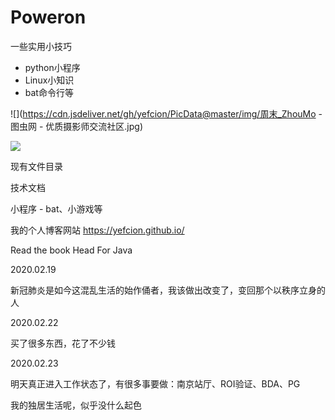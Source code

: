 # Poweron
一些实用小技巧

- python小程序
- Linux小知识
- bat命令行等



![](https://cdn.jsdeliver.net/gh/yefcion/PicData@master/img/周末_ZhouMo - 图虫网 - 优质摄影师交流社区.jpg)

![](https://cdn.jsdeliver.net/gh/yefcion/PicData@master/img/$RH2C8DJ.jpg)

现有文件目录

技术文档

小程序 - bat、小游戏等



我的个人博客网站 https://yefcion.github.io/



Read the book Head For Java



2020.02.19

新冠肺炎是如今这混乱生活的始作俑者，我该做出改变了，变回那个以秩序立身的人



2020.02.22

买了很多东西，花了不少钱



2020.02.23

明天真正进入工作状态了，有很多事要做：南京站厅、ROI验证、BDA、PG

我的独居生活呢，似乎没什么起色